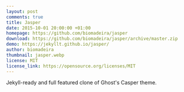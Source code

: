 ```yaml
---
layout: post
comments: true
title: Jasper
date: 2015-10-01 20:00:00 +01:00
homepage: https://github.com/biomadeira/jasper
download: https://github.com/biomadeira/jasper/archive/master.zip
demo: https://jekyllt.github.io/jasper/
author: biomadeira
thumbnail: jasper.webp
license: MIT
license_link: https://opensource.org/licenses/MIT
---
```


Jekyll-ready and full featured clone of Ghost's Casper theme.

